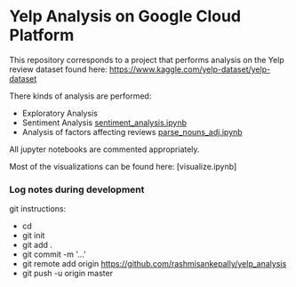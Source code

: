 # Yelp Analysis on Google Cloud Platform

This repository corresponds to a project that performs analysis on the Yelp review dataset found here: https://www.kaggle.com/yelp-dataset/yelp-dataset

There kinds of analysis are performed:
* Exploratory Analysis
* Sentiment Analysis [sentiment_analysis.ipynb](https://github.com/rashmisankepally/yelp_analysis/blob/master/sentiment_anslysis.ipynb)
* Analysis of factors affecting reviews [parse_nouns_adj.ipynb](https://github.com/rashmisankepally/yelp_analysis/blob/master/parse_nouns_adj.ipynb)

All jupyter notebooks are commented appropriately. 

Most of the visualizations can be found here: [visualize.ipynb]

### Log notes during development
git instructions:
- cd <folder on GCP instance>
- git init
- git add .
- git commit -m '...'
- git remote add origin https://github.com/rashmisankepally/yelp_analysis
- git push -u origin master
 <type uname and pwd>


